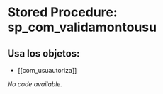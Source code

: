 # Stored Procedure: sp_com_validamontousu

## Usa los objetos:
- [[com_usuautoriza]]

*No code available.*
